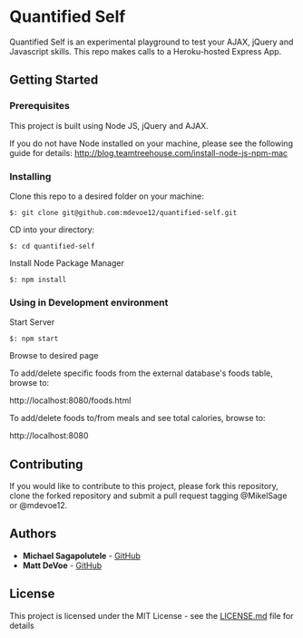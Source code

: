 # Quantified Self

Quantified Self is an experimental playground to test your AJAX, jQuery and Javascript skills. This repo makes calls to a Heroku-hosted Express App.

## Getting Started



### Prerequisites

This project is built using Node JS, jQuery and AJAX.

If you do not have Node installed on your machine, please see the following guide for details:
http://blog.teamtreehouse.com/install-node-js-npm-mac

### Installing

Clone this repo to a desired folder on your machine:
```
$: git clone git@github.com:mdevoe12/quantified-self.git
```

CD into your directory:
```
$: cd quantified-self
```

Install Node Package Manager

```
$: npm install
```

### Using in Development environment

Start Server

```
$: npm start
```

Browse to desired page

To add/delete specific foods from the external database's foods table, browse to:


http://localhost:8080/foods.html

To add/delete foods to/from meals and see total calories, browse to:

http://localhost:8080



## Contributing

If you would like to contribute to this project, please fork this repository, clone the forked repository and submit a pull request tagging @MikelSage or @mdevoe12.


## Authors

* **Michael Sagapolutele** - [GitHub](https://github.com/mikelsage)
* **Matt DeVoe** - [GitHub](https://github.com/mdevoe12)

## License

This project is licensed under the MIT License - see the [LICENSE.md](LICENSE.md) file for details
